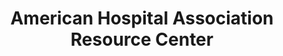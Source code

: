 ---
layout: repo
title: "American Hospital Association Resource Center"
id: 15717
permalink: repos/15717/
---
